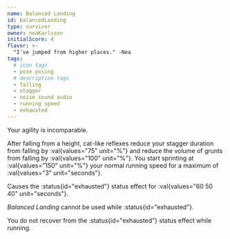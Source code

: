 ```yaml
---
name: Balanced Landing
id: balancedLanding
type: survivor
owner: neaKarlsson
initialScore: 4
flavor: >-
  "I've jumped from higher places." -Nea
tags:
  # icon tags
  - pose posing
  # description tags
  - falling
  - stagger
  - noise sound audio
  - running speed
  - exhausted
---
```


Your agility is incomparable.

After falling from a height, cat-like reflexes reduce your stagger duration from falling by :val{values="75" unit="%"} and reduce the volume of grunts from falling by :val{values="100" unit="%"}. You start sprinting at :val{values="150" unit="%"} your normal running speed for a maximum of :val{values="3" unit="seconds"}.

Causes the :status{id="exhausted"} status effect for :val{values="60 50 40" unit="seconds"}.

_Balanced Landing_ cannot be used while :status{id="exhausted"}.

You do not recover from the :status{id="exhausted"} status effect while running.
